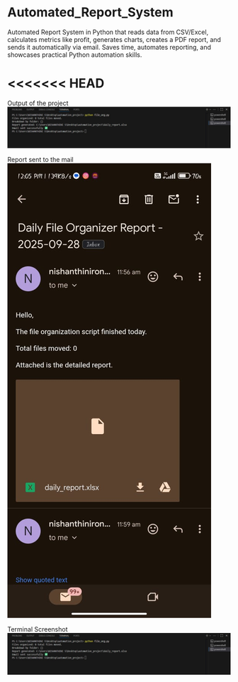 # Automated_Report_System
Automated Report System in Python that reads data from CSV/Excel, calculates metrics like profit, generates charts, creates a PDF report, and sends it automatically via email. Saves time, automates reporting, and showcases practical Python automation skills.

<<<<<<< HEAD
=======
Output of the project  
![Output](https://raw.githubusercontent.com/Nisha8116/Automated_Report_System/main/output.jpg)

Report sent to the mail  
![Mail Screenshot](https://raw.githubusercontent.com/Nisha8116/Automated_Report_System/main/gmail.jpg)

Terminal Screenshot
![Terminal Screenshot](https://github.com/Nisha8116/Automated_Report_System/blob/main/im.jpg)

>>>>>>> 
